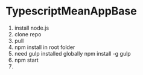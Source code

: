 # TypescriptMeanAppBase

1. install node.js
2. clone repo
3. pull
4. npm install in root folder
5. need gulp installed globally npm install -g gulp
6. npm start
7. 
